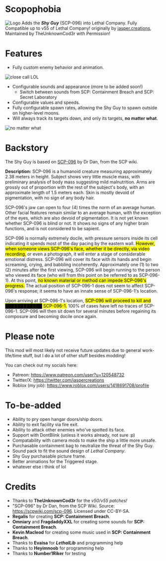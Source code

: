 # Scopophobia
![Logo](https://i.imgur.com/LtRg5e7.png)
Adds the ***Shy Guy*** (SCP-096) into Lethal Company.
Fully Compatible up to v55 of Lethal Company!
originally by [jasper.creations](https://thunderstore.io/c/lethal-company/p/jaspercreations/), Maintained by TheUnknownCod3r with Permission!
# Features
- Fully custom enemy behavior and animation.

![close call LOL](https://i.imgur.com/szyWFSu.gif)
- Configurable sounds and appearance (more to be added soon!)
	+ Switch between sounds from SCP: Containment Breach and SCP: Secret Laboratory
- Configurable values and speeds.
- Fully configurable spawn rates, allowing the Shy Guy to spawn outside on higher-level moons.
- Will always track its targets down, and only its targets, **no matter what**.

![no matter what](https://i.imgur.com/BgdQZZ3.gif)

# Backstory
The Shy Guy is based on [SCP-096](https://scp-wiki.wikidot.com/scp-096) by Dr Dan, from the SCP wiki.

**Description:** SCP-096 is a humanoid creature measuring approximately 2.38 meters in height. Subject shows very little muscle mass, with preliminary analysis of body mass suggesting mild malnutrition. Arms are grossly out of proportion with the rest of the subject's body, with an approximate length of 1.5 meters each. Skin is mostly devoid of pigmentation, with no sign of any body hair.

SCP-096's jaw can open to four (4) times the norm of an average human. Other facial features remain similar to an average human, with the exception of the eyes, which are also devoid of pigmentation. It is not yet known whether SCP-096 is blind or not. It shows no signs of any higher brain functions, and is not considered to be sapient.

SCP-096 is normally extremely docile, with pressure sensors inside its cell indicating it spends most of the day pacing by the eastern wall. <mark>However, when someone views SCP-096's face, whether it be directly, via video recording,</mark> or even a photograph, it will enter a stage of considerable emotional distress. SCP-096 will cover its face with its hands and begin screaming, crying, and babbling incoherently. Approximately one (1) to two (2) minutes after the first viewing, SCP-096 will begin running to the person who viewed its face (who will from this point on be referred to as SCP-096-1). At this point, <mark>no known material or method can impede SCP-096's progress.</mark> The actual position of SCP-096-1 does not seem to affect SCP-096's response; it seems to have an innate sense of SCP-096-1's location.

Upon arriving at SCP-096-1's location, <mark>SCP-096 will proceed to kill and ████████████ SCP-096-1.</mark> 100% of cases have left no traces of SCP-096-1. SCP-096 will then sit down for several minutes before regaining its composure and becoming docile once again.

# Please note
This mod will most likely not receive future updates due to general work-life/time stuff, but I do a lot of other stuff besides modding!

You can check out my socials here:
- Patreon: https://www.patreon.com/user?u=120548732
- Twitter/X: https://twitter.com/jaspercreations
- Roblox (my job): https://www.roblox.com/users/1418691708/profile

# To-be-added
- Ability to pry open hangar doors/ship doors.
- Ability to exit facility via fire exit.
- Ability to attack other enemies who've spotted its face.
- Support with DontBlink (unless it works already, not sure :p)
- Compatability with camera mods to make the ship a little more unsafe.
- Purchasable containment bag to neutralize the threat of the Shy Guy.
- Sound pack to fit the sound design of *Lethal Company*.
- Shy Guy purchasable picture frame.
- Better animations for the Triggered stage.
- whatever else i think of lol

# Credits
- Thanks to **TheUnknownCod3r** for the *v50/v55 patches!*
- "SCP-096" by Dr Dan, from the SCP Wiki. Source: https://scpwiki.com/scp-096. Licensed under CC-BY-SA.
- **Regalis** for creating **SCP: Containment Breach**.
- **Omniary** and **FragdaddyXXL** for creating some sounds for **SCP: Containment Breach**.
- **Kevin Macleod** for creating some music used in **SCP: Containment Breach**.
- Thanks to **Evaisa** for ***LethalLib*** and programming help
- Thanks to **Heyimnoob** for programming help 
- Thanks to **Number1Riker** for testing